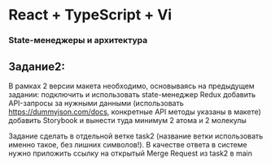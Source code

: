 # React + TypeScript + Vi

### State-менеджеры и архитектура

## Задание2:
В рамках 2 версии макета необходимо, основываясь на предыдущем задании:
подключить и использовать state-менеджер Redux
добавить API-запросы за нужными данными (использовать https://dummyjson.com/docs, конкретные API методы указаны в макете)
добавить Storybook и вынести туда минимум 2 атома и 2 молекулы

Задание сделать в отдельной ветке task2 (название ветки использовать именно такое, без лишних символов!). В качестве ответа в системе нужно приложить ссылку на открытый Merge Request из task2 в main
